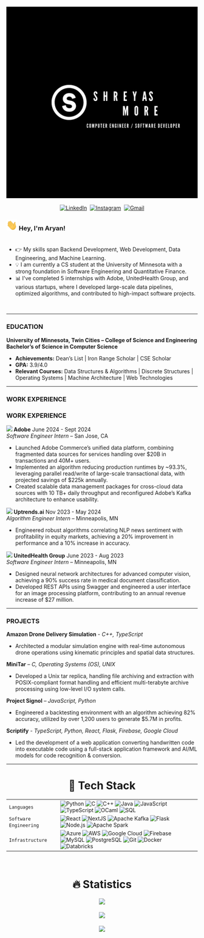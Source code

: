 ![Header](https://github.com/staticshreyas/staticshreyas/blob/master/_Logo.png "Header")

<p align="center">
<a href="https://www.linkedin.com/in/aryan-padmanabhan/"><img src="https://img.shields.io/badge/linkedin-%230077B5.svg?&style=for-the-badge&logo=linkedin&logoColor=white" alt="LinkedIn" /></a>&nbsp; 
<a href="https://www.instagram.com/aryan_padmanabhan/"><img src="https://img.shields.io/badge/instagram-%23E4405F.svg?&style=for-the-badge&logo=instagram&logoColor=white" alt="Instagram" /></a>&nbsp;
<a href="mailto:aryanpaddy007@gmail.com.com"><img src="https://img.shields.io/badge/-gmail-c14438?style=for-the-badge&logo=Gmail&logoColor=white" alt="Gmail" /></a>	
</p>


### <img src="https://github.com/vishant-mehta/vishant-mehta/blob/main/hello.gif" width="29px"> Hey, I'm Aryan! <br><br>

- 👉 My skills span Backend Development, Web Development, Data Engineering, and Machine Learning.
- 💡 I am currently a CS student at the University of Minnesota with a strong foundation in Software Engineering and Quantitative Finance.
- 📊 I've completed 5 internships with Adobe, UnitedHealth Group, and various startups, where I developed large-scale data pipelines, optimized algorithms, and contributed to high-impact software projects.

<br />


---

### EDUCATION

**University of Minnesota, Twin Cities – College of Science and Engineering** 		                  
**Bachelor’s of Science in Computer Science** 
- **Achievements:** Dean’s List | Iron Range Scholar | CSE Scholar   
- **GPA:** 3.9/4.0  
- **Relevant Courses:** Data Structures & Algorithms | Discrete Structures | Operating Systems | Machine Architecture | Web Technologies 

---

### WORK EXPERIENCE

### WORK EXPERIENCE

**<img src="https://logos-world.net/wp-content/uploads/2020/06/Adobe-Logo-2020-present.png" width="20px"> Adobe**				                                       				           June 2024 - Sept 2024  
*Software Engineer Intern* – San Jose, CA  
- Launched Adobe Commerce’s unified data platform, combining fragmented data sources for services handling over $20B in transactions and 40M+ users.
- Implemented an algorithm reducing production runtimes by ~93.3%, leveraging parallel read/write of large-scale transactional data, with projected savings of $225k annually.
- Created scalable data management packages for cross-cloud data sources with 10 TB+ daily throughput and reconfigured Adobe’s Kafka architecture to enhance usability.

**<img src="https://encrypted-tbn0.gstatic.com/images?q=tbn:ANd9GcQtSWq83pFzQReDmcP8_i7VZVFwWPnVgCC4Tw&s" width="20px"> Uptrends.ai**											             Nov 2023 - May 2024  
*Algorithm Engineer Intern* – Minneapolis, MN  
- Engineered robust algorithms correlating NLP news sentiment with profitability in equity markets, achieving a 20% improvement in performance and a 10% increase in accuracy.

**<img src="https://1000logos.net/wp-content/uploads/2018/02/unitedhealthcare-emblem.png" width="20px"> UnitedHealth Group**											   June 2023 - Aug 2023  
*Software Engineer Intern* – Minneapolis, MN  
- Designed neural network architectures for advanced computer vision, achieving a 90% success rate in medical document classification.
- Developed REST APIs using Swagger and engineered a user interface for an image processing platform, contributing to an annual revenue increase of $27 million.


---

### PROJECTS

**Amazon Drone Delivery Simulation** - *C++, TypeScript*  
- Architected a modular simulation engine with real-time autonomous drone operations using kinematic principles and spatial data structures.

**MiniTar** – *C, Operating Systems (OS), UNIX*  
- Developed a Unix tar replica, handling file archiving and extraction with POSIX-compliant format handling and efficient multi-terabyte archive processing using low-level I/O system calls.

**Project Signol** – *JavaScript, Python*  
- Engineered a backtesting environment with an algorithm achieving 82% accuracy, utilized by over 1,200 users to generate $5.7M in profits.

**Scriptify** - *TypeScript, Python, React, Flask, Firebase, Google Cloud*  
- Led the development of a web application converting handwritten code into executable code using a full-stack application framework and AI/ML models for code recognition & conversion.

---


<h1 align="center"> 🚀 Tech Stack</h1>


|               |           |
|       ---     |    ---    |
| `Languages`           | ![Python](https://img.shields.io/badge/python-3670A0?style=for-the-badge&logo=python&logoColor=ffdd54) ![C](https://img.shields.io/badge/C-%23276DC3.svg?style=for-the-badge&logo=c&logoColor=white) ![C++](https://img.shields.io/badge/-C++-034D9A?style=for-the-badge&logo=c%2B%2B) ![Java](https://img.shields.io/badge/-Java-%23ED8B00?style=for-the-badge&logo=Java&logoColor=white) ![JavaScript](https://img.shields.io/badge/-JavaScript-FE7601?style=for-the-badge&logo=javascript) ![TypeScript](https://img.shields.io/badge/TypeScript-007ACC?style=for-the-badge&logo=typescript&logoColor=white) ![OCaml](https://img.shields.io/badge/OCaml-%23EC6813.svg?style=for-the-badge&logo=ocaml&logoColor=white) ![SQL](https://img.shields.io/badge/SQL-%23F29111.svg?style=for-the-badge&logo=postgresql&logoColor=white) |
| `Software Engineering`| ![React](https://img.shields.io/badge/react-%2320232a.svg?style=for-the-badge&logo=react&logoColor=%2361DAFB) ![NextJS](https://img.shields.io/badge/nextjs-%2320232a.svg?style=for-the-badge&logo=next.js&logoColor=%2361DAFB) ![Apache Kafka](https://img.shields.io/badge/apachekafka-%232E333E.svg?style=for-the-badge&logo=apachekafka&logoColor=white) ![Flask](https://img.shields.io/badge/flask-%23000.svg?style=for-the-badge&logo=flask&logoColor=white) ![Node.js](https://img.shields.io/badge/node.js-6DA55F?style=for-the-badge&logo=node.js&logoColor=white) ![Apache Spark](https://img.shields.io/badge/Apache%20Spark-E25A1C?style=for-the-badge&logo=apachespark&logoColor=white)|
| `Infrastructure`      | ![Azure](https://img.shields.io/badge/azure-%230072C6.svg?style=for-the-badge&logo=azure-devops&logoColor=white) ![AWS](https://img.shields.io/badge/AWS-%23FF9900.svg?style=for-the-badge&logo=amazon-aws&logoColor=white) ![Google Cloud](https://img.shields.io/badge/GoogleCloud-%234285F4.svg?style=for-the-badge&logo=google-cloud&logoColor=white) ![Firebase](https://img.shields.io/badge/firebase-%2307405e.svg?style=for-the-badge&logo=firebase&logoColor=white) ![MySQL](https://img.shields.io/badge/MySQL-00000F?style=for-the-badge&logo=mysql&logoColor=white) ![PostgreSQL](https://img.shields.io/badge/postgresql-%23316192.svg?style=for-the-badge&logo=postgresql&logoColor=white) ![Git](https://img.shields.io/badge/Git-682181?style=for-the-badge&logo=git&logoColor=white) ![Docker](https://img.shields.io/badge/Docker-%230db7ed.svg?style=for-the-badge&logo=docker&logoColor=white) ![Databricks](https://img.shields.io/badge/databricks-%2307405e.svg?style=for-the-badge&logo=databricks&logoColor=white)|


<br/>

<h1 align="center"> 🔥 Statistics </h1>

<p align="center">
    <img src="https://github-readme-stats.vercel.app/api?username=aryanpadmanabhan&hide=prs&show_icons=true&title_color=3380C4&icon_color=3380C4&text_color=edf2f7&bg_color=151515"/><br><br>
    <img src="https://github-readme-streak-stats.herokuapp.com/?user=aryanpadmanabhan&theme=dark" /><br><br>
    <img src="https://github-readme-stats.vercel.app/api/top-langs/?username=aryanpadmanabhan&layout=compact&theme=radical" />

</p>
